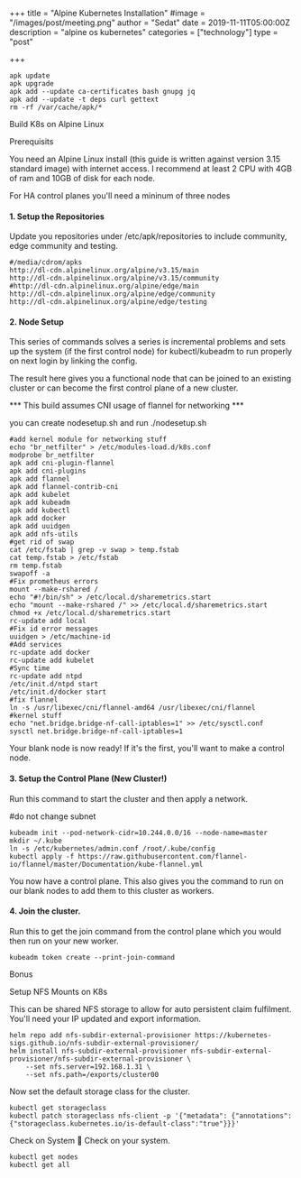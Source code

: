 +++
title = "Alpine Kubernetes Installation"
#image = "/images/post/meeting.png"
author = "Sedat"
date = 2019-11-11T05:00:00Z
description = "alpine os kubernetes"
categories = ["technology"]
type = "post"

+++
```
apk update
apk upgrade
apk add --update ca-certificates bash gnupg jq
apk add --update -t deps curl gettext
rm -rf /var/cache/apk/*
```

Build K8s on Alpine Linux

Prerequisits

You need an Alpine Linux install (this guide is written against version 3.15 standard image) with internet access. I recommend at least 2 CPU with 4GB of ram and 10GB of disk for each node.

For HA control planes you'll need a mininum of three nodes

#### 1. Setup the Repositories

Update you repositories under /etc/apk/repositories to include community, edge community and testing.

```
#/media/cdrom/apks
http://dl-cdn.alpinelinux.org/alpine/v3.15/main
http://dl-cdn.alpinelinux.org/alpine/v3.15/community
#http://dl-cdn.alpinelinux.org/alpine/edge/main
http://dl-cdn.alpinelinux.org/alpine/edge/community
http://dl-cdn.alpinelinux.org/alpine/edge/testing

```

#### 2. Node Setup

This series of commands solves a series is incremental problems and sets up the system (if the first control node) for kubectl/kubeadm to run properly on next login by linking the config.

The result here gives you a functional node that can be joined to an existing cluster or can become the first control plane of a new cluster.


*** This build assumes CNI usage of flannel for networking ***

you can create nodesetup.sh and run ./nodesetup.sh

```
#add kernel module for networking stuff
echo "br_netfilter" > /etc/modules-load.d/k8s.conf
modprobe br_netfilter
apk add cni-plugin-flannel
apk add cni-plugins
apk add flannel
apk add flannel-contrib-cni
apk add kubelet
apk add kubeadm
apk add kubectl
apk add docker
apk add uuidgen
apk add nfs-utils
#get rid of swap
cat /etc/fstab | grep -v swap > temp.fstab
cat temp.fstab > /etc/fstab
rm temp.fstab
swapoff -a
#Fix prometheus errors
mount --make-rshared /
echo "#!/bin/sh" > /etc/local.d/sharemetrics.start
echo "mount --make-rshared /" >> /etc/local.d/sharemetrics.start
chmod +x /etc/local.d/sharemetrics.start
rc-update add local
#Fix id error messages
uuidgen > /etc/machine-id
#Add services
rc-update add docker
rc-update add kubelet
#Sync time
rc-update add ntpd
/etc/init.d/ntpd start
/etc/init.d/docker start
#fix flannel
ln -s /usr/libexec/cni/flannel-amd64 /usr/libexec/cni/flannel
#kernel stuff
echo "net.bridge.bridge-nf-call-iptables=1" >> /etc/sysctl.conf
sysctl net.bridge.bridge-nf-call-iptables=1
```

Your blank node is now ready! If it's the first, you'll want to make a control node.

#### 3. Setup the Control Plane (New Cluster!)

Run this command to start the cluster and then apply a network.

#do not change subnet

```
kubeadm init --pod-network-cidr=10.244.0.0/16 --node-name=master
mkdir ~/.kube
ln -s /etc/kubernetes/admin.conf /root/.kube/config
kubectl apply -f https://raw.githubusercontent.com/flannel-io/flannel/master/Documentation/kube-flannel.yml
```

You now have a control plane. This also gives you the command to run on our blank nodes to add them to this cluster as workers.

#### 4. Join the cluster.

Run this to get the join command from the control plane which you would then run on your new worker.

`kubeadm token create --print-join-command`

Bonus

Setup NFS Mounts on K8s

This can be shared NFS storage to allow for auto persistent claim fulfilment. You'll need your IP updated and export information.

```
helm repo add nfs-subdir-external-provisioner https://kubernetes-sigs.github.io/nfs-subdir-external-provisioner/
helm install nfs-subdir-external-provisioner nfs-subdir-external-provisioner/nfs-subdir-external-provisioner \
    --set nfs.server=192.168.1.31 \
    --set nfs.path=/exports/cluster00
```

Now set the default storage class for the cluster.

```
kubectl get storageclass
kubectl patch storageclass nfs-client -p '{"metadata": {"annotations":{"storageclass.kubernetes.io/is-default-class":"true"}}}'
```
Check on System 👀
Check on your system.
```
kubectl get nodes
kubectl get all
```









